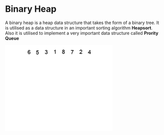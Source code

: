# Binary Heap

A binary heap is a heap data structure that takes the form of a binary tree.
It is utilised as a data structure in an important sorting algorithm <strong>Heapsort</strong>.<br>
Also it is utilised to implement a very important data structure called <strong>Prority Queue</strong>

![image](https://github.com/1502shivam-singh/Algorithms/blob/master/heap.gif)
